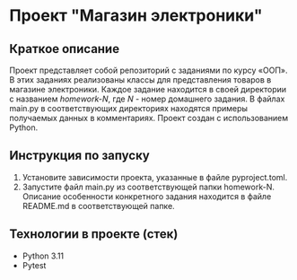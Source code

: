 # Проект "Магазин электроники"

## Краткое описание

Проект представляет собой репозиторий с заданиями по курсу «ООП». В этих заданиях реализованы классы для представления товаров в магазине электроники. Каждое задание находится в своей директории с названием _homework-N_, где _N_ - номер домашнего задания. В файлах main.py в соответствующих директориях находятся примеры получаемых данных в комментариях. Проект создан с использованием Python.

## Инструкция по запуску

1. Установите зависимости проекта, указанные в файле pyproject.toml.
2. Запустите файл main.py из соответствующей папки homework-N. Описание особенности конкретного задания находится в файле README.md в соответствующей папке.

## Технологии в проекте (стек)

* Python 3.11
* Pytest
